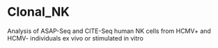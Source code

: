 # Clonal_NK
Analysis of ASAP-Seq and CITE-Seq human NK cells from HCMV+ and HCMV- individuals ex vivo or stimulated in vitro
